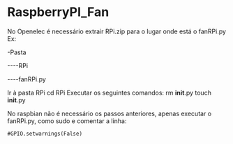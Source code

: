 # RaspberryPI_Fan

No Openelec é necessário extrair RPi.zip para o lugar onde está o fanRPi.py
Ex:

-Pasta

----RPi

----fanRPi.py

Ir à pasta RPi cd RPi
Executar os seguintes comandos:
    rm __init__.py
    touch __init__.py

No raspbian não é necessário os passos anteriores, apenas executar o fanRPi.py, como sudo e comentar a linha:

    #GPIO.setwarnings(False)

